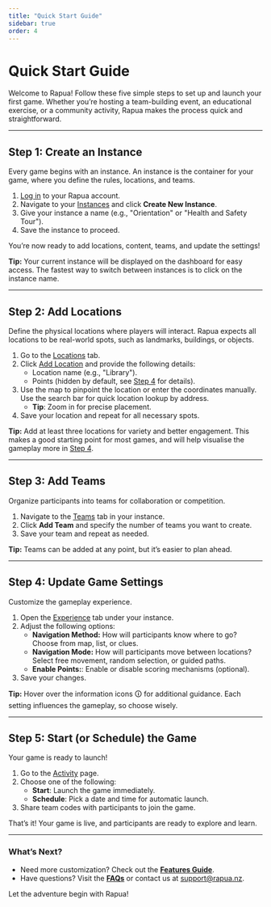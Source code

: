 ```yaml
---
title: "Quick Start Guide"
sidebar: true
order: 4
---
```


# Quick Start Guide

Welcome to Rapua! Follow these five simple steps to set up and launch your first game. Whether you’re hosting a team-building event, an educational exercise, or a community activity, Rapua makes the process quick and straightforward.

---

## Step 1: Create an Instance

Every game begins with an instance. An instance is the container for your game, where you define the rules, locations, and teams.

1. [Log in](/login) to your Rapua account.  
2. Navigate to your [Instances](/admin/instances) and click **Create New Instance**.  
3. Give your instance a name (e.g., "Orientation" or "Health and Safety Tour").  
4. Save the instance to proceed.  

You’re now ready to add locations, content, teams, and update the settings!

**Tip:** Your current instance will be displayed on the dashboard for easy access. The fastest way to switch between instances is to click on the instance name.

---

## Step 2: Add Locations  

Define the physical locations where players will interact. Rapua expects all locations to be real-world spots, such as landmarks, buildings, or objects.

1. Go to the [Locations](/admin/locations) tab.  
2. Click [Add Location](/admin/locations) and provide the following details:  
   - Location name (e.g., "Library").  
   - Points (hidden by default, see [Step 4](#step-4-update-game-settings) for details).
3. Use the map to pinpoint the location or enter the coordinates manually. Use the search bar for quick location lookup by address.
   - **Tip**: Zoom in for precise placement.
3. Save your location and repeat for all necessary spots.  

**Tip:** Add at least three locations for variety and better engagement. This makes a good starting point for most games, and will help visualise the gameplay more in [Step 4](#step-4-update-game-settings).

---

## Step 3: Add Teams  

Organize participants into teams for collaboration or competition.  
1. Navigate to the [Teams](/admin/teams) tab in your instance.  
2. Click **Add Team** and specify the number of teams you want to create.
3. Save your team and repeat as needed.  

**Tip:** Teams can be added at any point, but it’s easier to plan ahead.

---

## Step 4: Update Game Settings  

Customize the gameplay experience.  

1. Open the [Experience](/admin/experience) tab under your instance.  
2. Adjust the following options:  
   - **Navigation Method:** How will participants know where to go? Choose from map, list, or clues.
   - **Navigation Mode:** How will participants move between locations? Select free movement, random selection, or guided paths.
   - **Enable Points:**: Enable or disable scoring mechanisms (optional).  
3. Save your changes.

**Tip:** Hover over the information icons 🛈 for additional guidance. Each setting influences the gameplay, so choose wisely.

---

## Step 5: Start (or Schedule) the Game

Your game is ready to launch!  
1. Go to the [Activity](/admin/actvity) page.  
2. Choose one of the following:  
   - **Start**: Launch the game immediately.  
   - **Schedule**: Pick a date and time for automatic launch.  
3. Share team codes with participants to join the game.

That’s it! Your game is live, and participants are ready to explore and learn.

---

### What’s Next?

- Need more customization? Check out the **[Features Guide](#)**.  
- Have questions? Visit the **[FAQs](#)** or contact us at [support@rapua.nz](mailto:support@rapua.nz).  

Let the adventure begin with Rapua!
